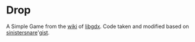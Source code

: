 # Drop

A Simple Game from the [wiki](https://github.com/libgdx/libgdx/wiki/A-Simple-Game) of [libgdx](https://github.com/libgdx/libgdx).
Code taken and modified based on [sinistersnare](https://github.com/sinistersnare)'[gist](https://gist.github.com/sinistersnare/6367829).